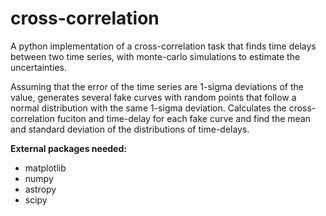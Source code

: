 cross-correlation
=================

A python implementation of a cross-correlation task that finds time delays 
between two time series, with monte-carlo simulations to estimate the
uncertainties.

Assuming that the error of the time series are 1-sigma deviations of the value,
generates several fake curves with random points that follow a normal
distribution with the same 1-sigma deviation. Calculates the cross-correlation
fuciton and time-delay for each fake curve and find the mean and standard
deviation of the distributions of time-delays.

**External packages needed:**
  - matplotlib
  - numpy
  - astropy
  - scipy
